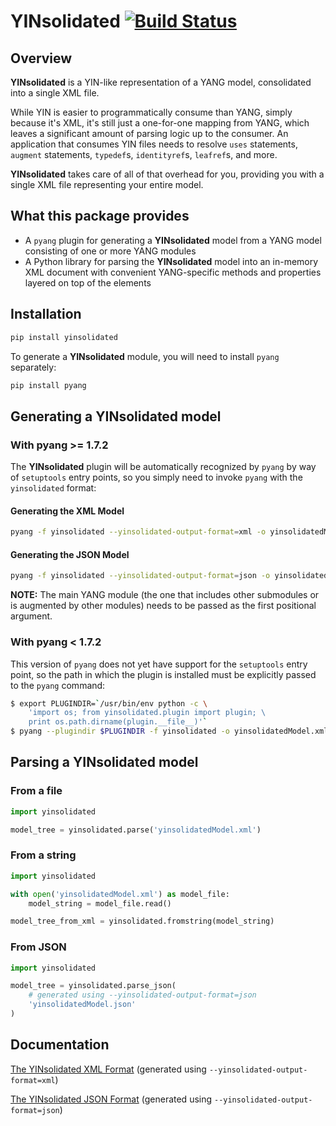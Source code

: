 # YINsolidated [![Build Status](https://travis-ci.org/128technology/yinsolidated.svg?branch=master)](https://travis-ci.org/128technology/yinsolidated)

## Overview

**YINsolidated** is a YIN-like representation of a YANG model, consolidated into a single XML file.

While YIN is easier to programmatically consume than YANG, simply because it's XML, it's still just a one-for-one mapping from YANG, which leaves a significant amount of parsing logic up to the consumer. An application that consumes YIN files needs to resolve `uses` statements, `augment` statements, `typedef`s, `identityref`s, `leafref`s, and more.

**YINsolidated** takes care of all of that overhead for you, providing you with a single XML file representing your entire model.

## What this package provides

* A `pyang` plugin for generating a **YINsolidated** model from a YANG model consisting of one or more YANG modules
* A Python library for parsing the **YINsolidated** model into an in-memory XML document with convenient YANG-specific methods and properties layered on top of the elements

## Installation

```sh
pip install yinsolidated
```

To generate a **YINsolidated** module, you will need to install `pyang` separately:

```sh
pip install pyang
```

## Generating a YINsolidated model

### With pyang >= 1.7.2

The **YINsolidated** plugin will be automatically recognized by `pyang` by way of `setuptools` entry points, so you simply need to invoke `pyang` with the `yinsolidated` format:

#### Generating the XML Model

```sh
pyang -f yinsolidated --yinsolidated-output-format=xml -o yinsolidatedModel.xml main-module.yang other-module.yang ...
```

#### Generating the JSON Model

```sh
pyang -f yinsolidated --yinsolidated-output-format=json -o yinsolidatedModel.json main-module.yang other-module.yang ...
```

**NOTE:** The main YANG module (the one that includes other submodules or is augmented by other modules) needs to be passed as the first positional argument.

### With pyang < 1.7.2

This version of `pyang` does not yet have support for the `setuptools` entry point, so the path in which the plugin is installed must be explicitly passed to the `pyang` command:

```sh
$ export PLUGINDIR=`/usr/bin/env python -c \
    'import os; from yinsolidated.plugin import plugin; \
    print os.path.dirname(plugin.__file__)'`
$ pyang --plugindir $PLUGINDIR -f yinsolidated -o yinsolidatedModel.xml main-module.yang other-module.yang ...
```

## Parsing a YINsolidated model

### From a file

```python
import yinsolidated

model_tree = yinsolidated.parse('yinsolidatedModel.xml')
```

### From a string

```python
import yinsolidated

with open('yinsolidatedModel.xml') as model_file:
    model_string = model_file.read()

model_tree_from_xml = yinsolidated.fromstring(model_string)
```

### From JSON

```python
import yinsolidated

model_tree = yinsolidated.parse_json(
    # generated using --yinsolidated-output-format=json
    'yinsolidatedModel.json'
)
```

## Documentation

[The YINsolidated XML Format](docs/XMLFormat.md) (generated using `--yinsolidated-output-format=xml`)

[The YINsolidated JSON Format](docs/JSONFormat.md) (generated using `--yinsolidated-output-format=json`)
